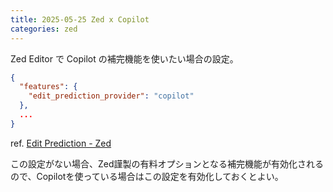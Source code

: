 ```yaml
---
title: 2025-05-25 Zed x Copilot
categories: zed
---
```


Zed Editor で Copilot の補完機能を使いたい場合の設定。

```json
{
  "features": {
    "edit_prediction_provider": "copilot"
  },
  ...
}
```

ref. [Edit Prediction - Zed](https://zed.dev/docs/ai/edit-prediction)

この設定がない場合、Zed謹製の有料オプションとなる補完機能が有効化されるので、Copilotを使っている場合はこの設定を有効化しておくとよい。
